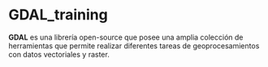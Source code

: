 # GDAL_training

**GDAL** es una librería open-source que posee una amplia colección de herramientas que permite realizar diferentes tareas de geoprocesamientos con datos vectoriales y raster.

